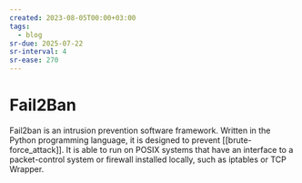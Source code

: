 ```yaml
---
created: 2023-08-05T00:00+03:00
tags:
  - blog
sr-due: 2025-07-22
sr-interval: 4
sr-ease: 270
---
```


# Fail2Ban

Fail2ban is an intrusion prevention software framework. Written in the Python
programming language, it is designed to prevent [[brute-force_attack]]. It is
able to run on POSIX systems that have an interface to a packet-control system
or firewall installed locally, such as iptables or TCP Wrapper.
